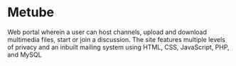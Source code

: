 # Metube
Web portal wherein a user can host channels, upload and download multimedia files, start or join a discussion. The site features multiple levels of privacy and an inbuilt mailing system using HTML, CSS, JavaScript, PHP, and MySQL
